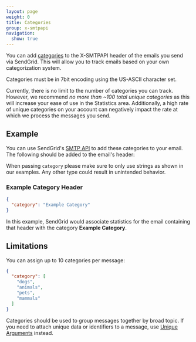 ```yaml
---
layout: page
weight: 0
title: Categories
group: x-smtpapi
navigation:
  show: true
---
```


You can add [categories]({{root_url}}/glossary/categories/) to the X-SMTPAPI header of the emails you send via SendGrid. This will allow you to track emails based on your own categorization system.

<call-out type="warning">

Categories must be in 7bit encoding using the US-ASCII character set.

</call-out>

<call-out>

Currently, there is no limit to the number of categories you can track. However, we recommend *no more than ~100 total unique categories* as this will increase your ease of use in the Statistics area. Additionally, a high rate of unique categories on your account can negatively impact the rate at which we process the messages you send.

</call-out>

## 	Example

You can use SendGrid's [SMTP API]({{root_url}}/ui/for-developers/sending-email/getting-started-smtp/) to add these categories to your email. The following should be added to the email's header:

<call-out type="warning">

When passing `category` please make sure to only use strings as shown in our examples. Any other type could result in unintended behavior.

</call-out>

### Example Category Header
```json
{
  "category": "Example Category"
}
```

In this example, SendGrid would associate statistics for the email containing that header with the category **Example Category**.

## 	Limitations

You can assign up to 10 categories per message:

```json
{
  "category": [
    "dogs",
    "animals",
    "pets",
    "mammals"
  ]
}
```

<call-out type="warning">

Categories should be used to group messages together by broad topic. If you need to attach unique data or identifiers to a message, use [Unique Arguments]({{root_url}}/for-developers/sending-email/unique-arguments/) instead.

</call-out>

